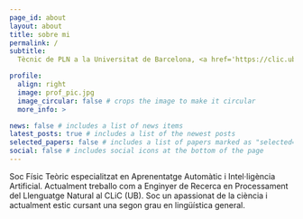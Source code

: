 ```yaml
---
page_id: about
layout: about
title: sobre mi
permalink: /
subtitle:
  Tècnic de PLN a la Universitat de Barcelona, <a href='https://clic.ub.edu/en/que-es-clic'</a>CLiC Group

profile:
  align: right
  image: prof_pic.jpg
  image_circular: false # crops the image to make it circular
  more_info: >

news: false # includes a list of news items
latest_posts: true # includes a list of the newest posts
selected_papers: false # includes a list of papers marked as "selected={true}"
social: false # includes social icons at the bottom of the page
---
```


Soc Físic Teòric especialitzat en Aprenentatge Automàtic i Intel·ligència Artificial.
Actualment treballo com a Enginyer de Recerca en Processament del Llenguatge Natural al CLiC (UB).
Soc un apassionat de la ciència i actualment estic cursant una segon grau en lingüística general.
